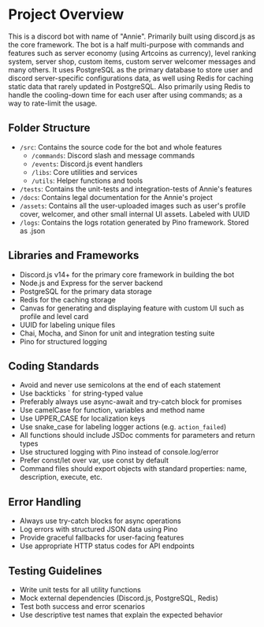 # Project Overview

This is a discord bot with name of "Annie". Primarily built using discord.js as the core framework.
The bot is a half multi-purpose with commands and features such as server economy (using Artcoins as currency), level ranking system, server shop, custom items, custom server welcomer messages and many others.
It uses PostgreSQL as the primary database to store user and discord server-specific configurations data, as well using Redis for caching static data that rarely updated in PostgreSQL. Also primarily using Redis to handle the cooling-down time for each user after using commands; as a way to rate-limit the usage.

## Folder Structure

- `/src`: Contains the source code for the bot and whole features
  - `/commands`: Discord slash and message commands
  - `/events`: Discord.js event handlers
  - `/libs`: Core utilities and services
  - `/utils`: Helper functions and tools
- `/tests`: Contains the unit-tests and integration-tests of Annie's features
- `/docs`: Contains legal documentation for the Annie's project
- `/assets`: Contains all the user-uploaded images such as user's profile cover, welcomer, and other small internal UI assets. Labeled with UUID
- `/logs`: Contains the logs rotation generated by Pino framework. Stored as .json

## Libraries and Frameworks

- Discord.js v14+ for the primary core framework in building the bot
- Node.js and Express for the server backend
- PostgreSQL for the primary data storage
- Redis for the caching storage
- Canvas for generating and displaying feature with custom UI such as profile and level card
- UUID for labeling unique files
- Chai, Mocha, and Sinon for unit and integration testing suite
- Pino for structured logging

## Coding Standards

- Avoid and never use semicolons at the end of each statement
- Use backticks ` for string-typed value
- Preferably always use async-await and try-catch block for promises
- Use camelCase for function, variables and method name
- Use UPPER_CASE for localization keys
- Use snake_case for labeling logger actions (e.g. `action_failed`)
- All functions should include JSDoc comments for parameters and return types
- Use structured logging with Pino instead of console.log/error
- Prefer const/let over var, use const by default
- Command files should export objects with standard properties: name, description, execute, etc.

## Error Handling

- Always use try-catch blocks for async operations
- Log errors with structured JSON data using Pino
- Provide graceful fallbacks for user-facing features
- Use appropriate HTTP status codes for API endpoints

## Testing Guidelines

- Write unit tests for all utility functions
- Mock external dependencies (Discord.js, PostgreSQL, Redis)
- Test both success and error scenarios
- Use descriptive test names that explain the expected behavior
